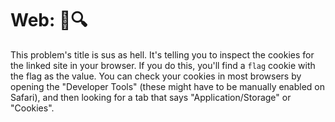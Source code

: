 # Web: 🍪🔍
This problem's title is sus as hell. It's telling you to inspect the cookies for the linked site in
your browser. If you do this, you'll find a `flag` cookie with the flag as the value. You can check
your cookies in most browsers by opening the "Developer Tools" (these might have to be manually
enabled on Safari), and then looking for a tab that says "Application/Storage" or "Cookies".

